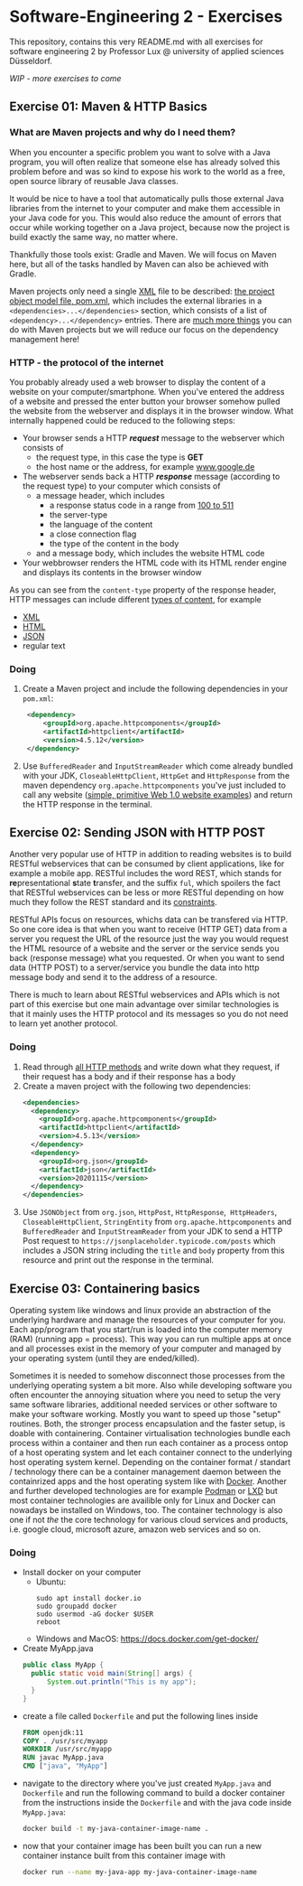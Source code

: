 # Software-Engineering 2 - Exercises

This repository, contains this very README.md with all exercises for software engineering 2 by Professor Lux @ university of applied sciences Düsseldorf.

*WIP - more exercises to come*

## Exercise 01: Maven & HTTP Basics

### What are Maven projects and why do I need them?

When you encounter a specific problem you want to solve with a Java program, you will often realize that someone else has already solved this problem before and was so kind to expose his work to the world as a free, open source library of reusable Java classes.

It would be nice to have a tool that automatically pulls those external Java libraries from the internet to your computer and make them accessible in your Java code for you.
This would also reduce the amount of errors that occur while working together on a Java project, because now the project is build exactly the same way, no matter where.

Thankfully those tools exist: Gradle and Maven.
We will focus on Maven here, but all of the tasks handled by Maven can also be achieved with Gradle.

Maven projects only need a single [XML](https://en.wikipedia.org/wiki/XML) file to be described: [the project object model file, pom.xml](https://maven.apache.org/guides/introduction/introduction-to-the-pom.html), which includes the external libraries in a `<dependencies>...</dependencies>` section, which consists of a list of `<dependency>...</dependency>` entries.
There are [much more things](https://maven.apache.org/what-is-maven.html) you can do with Maven projects but we will reduce our focus on the dependency management here!

### HTTP - the protocol of the internet

You probably already used a web browser to display the content of a website on your computer/smartphone.
When you've entered the address of a website and pressed the enter button your browser somehow pulled the website from the webserver and displays it in the browser window.
What internally happened could be reduced to the following steps:

- Your browser sends a HTTP _**request**_ message to the webserver which consists of
  - the request type, in this case the type is **GET**
  - the host name or the address, for example www.google.de
- The webserver sends back a HTTP _**response**_ message (according to the request type) to your computer which consists of
  - a message header, which includes 
    - a response status code in a range from [100 to 511](https://developer.mozilla.org/de/docs/Web/HTTP/Status)
    - the server-type
    - the language of the content
    - a close connection flag
    - the type of the content in the body
  - and a message body, which includes the website HTML code
- Your webbrowser renders the HTML code with its HTML render engine and displays its contents in the browser window

As you can see from the `content-type` property of the response header, HTTP messages can include different [types of content](https://developer.mozilla.org/en-US/docs/Web/HTTP/Headers/Content-Type), for example
- [XML](https://en.wikipedia.org/wiki/XML)
- [HTML](https://en.wikipedia.org/wiki/HTML)
- [JSON](https://en.wikipedia.org/wiki/JSON)
- regular text

### Doing

1. Create a Maven project and include the following dependencies in your ```pom.xml```: 
   ```xml
    <dependency>
        <groupId>org.apache.httpcomponents</groupId>
        <artifactId>httpclient</artifactId>
        <version>4.5.12</version>
    </dependency>
    ```

2. Use ```BufferedReader``` and ```InputStreamReader``` which come already bundled with your JDK, ```CloseableHttpClient```, ```HttpGet``` and ```HttpResponse``` from the maven dependency `org.apache.httpcomponents` you've just included to call any website ([simple, primitive Web 1.0 website examples](https://gizmodo.com/23-ancient-web-sites-that-are-still-alive-5960831)) and return the HTTP response in the terminal.

## Exercise 02: Sending JSON with HTTP POST

Another very popular use of HTTP in addition to reading websites is to build RESTful webservices that can be consumed by client applications, like for example a mobile app.
RESTful includes the word REST, which stands for **re**presentational **s**tate **t**ransfer, and the suffix `ful`, which spoilers the fact that RESTful webservices can be less or more RESTful depending on how much they follow the REST standard and its [constraints](https://en.wikipedia.org/wiki/Representational_state_transfer).

RESTful APIs focus on resources, whichs data can be transfered via HTTP. So one core idea is that when you want to receive (HTTP GET) data from a server you request the URL of the resource just the way you would request the HTML resource of a website and the server or the service sends you back (response message) what you requested. Or when you want to send data (HTTP POST) to a server/service you bundle the data into http message body and send it to the address of a resource.

There is much to learn about RESTful webservices and APIs which is not part of this exercise but one main advantage over similar technologies is that it mainly uses the HTTP protocol and its messages so you do not need to learn yet another protocol.
### Doing

1. Read through [all HTTP methods](https://developer.mozilla.org/de/docs/Web/HTTP/Methods) and write down what they request, if their request has a body and if their response has a body
2. Create a maven project with the following two dependencies:
    ```xml
    <dependencies>
      <dependency>
        <groupId>org.apache.httpcomponents</groupId>
        <artifactId>httpclient</artifactId>
        <version>4.5.13</version>
      </dependency>
      <dependency>
        <groupId>org.json</groupId>
        <artifactId>json</artifactId>
        <version>20201115</version>
      </dependency>
    </dependencies>
    ```
3. Use `JSONObject` from `org.json`, `HttpPost`, `HttpResponse`,` HttpHeaders`, `CloseableHttpClient`, `StringEntity` from `org.apache.httpcomponents` and `BufferedReader` and `InputStreamReader` from your JDK to send a HTTP Post request to `https://jsonplaceholder.typicode.com/posts` which includes a JSON string including the `title` and `body` property from this resource and print out the response in the terminal.

## Exercise 03: Containering basics

Operating system like windows and linux provide an abstraction of the underlying hardware and manage the resources of your computer for you. Each app/program that you start/run is loaded into the computer memory (RAM) (running app = process). This way you can run multiple apps at once and all processes exist in the memory of your computer and managed by your operating system (until they are ended/killed).

Sometimes it is needed to somehow disconnect those processes from the underlying operating system a bit more. Also while developing software you often encounter the annoying situation where you need to setup the very same software libraries, additional needed services or other software to make your software working. Mostly you want to speed up those "setup" routines. Both, the stronger process encapsulation and the faster setup, is doable with containering. Container virtualisation technologies bundle each process within a container and then run each container as a process ontop of a host operating system and let each container connect to the underlying host operating system kernel. Depending on the container format / standart / technology there can be a container management daemon between the containrized apps and the host operating system like with [Docker](https://www.docker.com/). Another and further developed technologies are for example [Podman](https://podman.io/) or [LXD](https://linuxcontainers.org/lxd/introduction/) but most container technologies are availible only for Linux and Docker can nowadays be installed on Windows, too.
The container technology is also one if not *the* the core technology for various cloud services and products, i.e. google cloud, microsoft azure, amazon web services and so on.

### Doing

- Install docker on your computer
  - Ubuntu:
    ```
    sudo apt install docker.io
    sudo groupadd docker
    sudo usermod -aG docker $USER
    reboot
    ```
  - Windows and MacOS: https://docs.docker.com/get-docker/
- Create MyApp.java
  ```java
  public class MyApp {
    public static void main(String[] args) {
        System.out.println("This is my app");
    }
  }
  ```
- create a file called `Dockerfile` and put the following lines inside
  ```dockerfile
  FROM openjdk:11
  COPY . /usr/src/myapp
  WORKDIR /usr/src/myapp
  RUN javac MyApp.java
  CMD ["java", "MyApp"]
  ```
- navigate to the directory where you've just created `MyApp.java` and `Dockerfile` and run the following command to build a docker container from the instructions inside the `Dockerfile` and with the java code inside `MyApp.java`:
  ```bash
  docker build -t my-java-container-image-name .
  ```
- now that your container image has been built you can run a new container instance built from this container image with
  ```bash
  docker run --name my-java-app my-java-container-image-name
  ```
